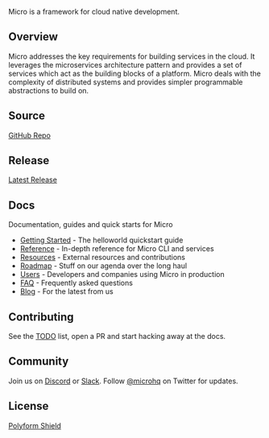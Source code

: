
Micro is a framework for cloud native development.

## Overview

Micro addresses the key requirements for building services in the cloud. It leverages the microservices
architecture pattern and provides a set of services which act as the building blocks of a platform. Micro deals
with the complexity of distributed systems and provides simpler programmable abstractions to build on. 

## Source

[GitHub Repo](https://github.com/micro/micro)

## Release

[Latest Release](https://github.com/micro/micro/releases/latest)

## Docs

Documentation, guides and quick starts for Micro

- [Getting Started](getting-started) - The helloworld quickstart guide
- [Reference](reference) - In-depth reference for Micro CLI and services
- [Resources](resources) - External resources and contributions
- [Roadmap](roadmap) - Stuff on our agenda over the long haul
- [Users](users) - Developers and companies using Micro in production
- [FAQ](faq) - Frequently asked questions
- [Blog](blog) - For the latest from us

## Contributing

See the [TODO](/todo) list, open a PR and start hacking away at the docs.

## Community

Join us on [Discord](https://discord.gg/hbmJEct) or [Slack](https://slack.micro.mu). Follow [@microhq](https://twitter.com/microhq) on Twitter for updates.

## License

[Polyform Shield](https://polyformproject.org/licenses/shield/1.0.0/)
